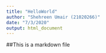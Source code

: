 ```yaml
---
title: "HelloWorld"
author: "Shehreen Umair (21020266)"
date: "7/3/2020"
output: html_document
---
```


##This is a markdown file 